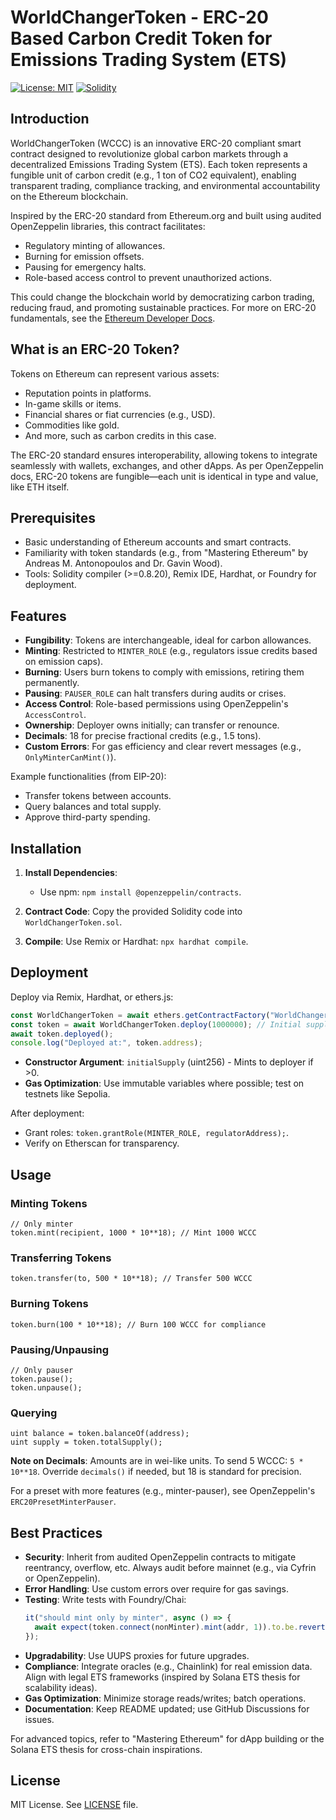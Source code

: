 # WorldChangerToken - ERC-20 Based Carbon Credit Token for Emissions Trading System (ETS)

[![License: MIT](https://img.shields.io/badge/License-MIT-yellow.svg)](https://opensource.org/licenses/MIT)
[![Solidity](https://img.shields.io/badge/Solidity-^0.8.20-blue.svg)](https://soliditylang.org/)

## Introduction

WorldChangerToken (WCCC) is an innovative ERC-20 compliant smart contract designed to revolutionize global carbon markets through a decentralized Emissions Trading System (ETS). Each token represents a fungible unit of carbon credit (e.g., 1 ton of CO2 equivalent), enabling transparent trading, compliance tracking, and environmental accountability on the Ethereum blockchain.

Inspired by the ERC-20 standard from Ethereum.org and built using audited OpenZeppelin libraries, this contract facilitates:
- Regulatory minting of allowances.
- Burning for emission offsets.
- Pausing for emergency halts.
- Role-based access control to prevent unauthorized actions.

This could change the blockchain world by democratizing carbon trading, reducing fraud, and promoting sustainable practices. For more on ERC-20 fundamentals, see the [Ethereum Developer Docs](https://ethereum.org/en/developers/docs/standards/tokens/erc-20/).

## What is an ERC-20 Token?

Tokens on Ethereum can represent various assets:
- Reputation points in platforms.
- In-game skills or items.
- Financial shares or fiat currencies (e.g., USD).
- Commodities like gold.
- And more, such as carbon credits in this case.

The ERC-20 standard ensures interoperability, allowing tokens to integrate seamlessly with wallets, exchanges, and other dApps. As per OpenZeppelin docs, ERC-20 tokens are fungible—each unit is identical in type and value, like ETH itself.

## Prerequisites

- Basic understanding of Ethereum accounts and smart contracts.
- Familiarity with token standards (e.g., from "Mastering Ethereum" by Andreas M. Antonopoulos and Dr. Gavin Wood).
- Tools: Solidity compiler (>=0.8.20), Remix IDE, Hardhat, or Foundry for deployment.

## Features

- **Fungibility**: Tokens are interchangeable, ideal for carbon allowances.
- **Minting**: Restricted to `MINTER_ROLE` (e.g., regulators issue credits based on emission caps).
- **Burning**: Users burn tokens to comply with emissions, retiring them permanently.
- **Pausing**: `PAUSER_ROLE` can halt transfers during audits or crises.
- **Access Control**: Role-based permissions using OpenZeppelin's `AccessControl`.
- **Ownership**: Deployer owns initially; can transfer or renounce.
- **Decimals**: 18 for precise fractional credits (e.g., 1.5 tons).
- **Custom Errors**: For gas efficiency and clear revert messages (e.g., `OnlyMinterCanMint()`).

Example functionalities (from EIP-20):
- Transfer tokens between accounts.
- Query balances and total supply.
- Approve third-party spending.

## Installation

1. **Install Dependencies**:
   - Use npm: `npm install @openzeppelin/contracts`.

2. **Contract Code**:
   Copy the provided Solidity code into `WorldChangerToken.sol`.

3. **Compile**:
   Use Remix or Hardhat: `npx hardhat compile`.

## Deployment

Deploy via Remix, Hardhat, or ethers.js:

```javascript
const WorldChangerToken = await ethers.getContractFactory("WorldChangerToken");
const token = await WorldChangerToken.deploy(1000000); // Initial supply: 1M tokens
await token.deployed();
console.log("Deployed at:", token.address);
```

- **Constructor Argument**: `initialSupply` (uint256) - Mints to deployer if >0.
- **Gas Optimization**: Use immutable variables where possible; test on testnets like Sepolia.

After deployment:
- Grant roles: `token.grantRole(MINTER_ROLE, regulatorAddress);`.
- Verify on Etherscan for transparency.

## Usage

### Minting Tokens
```solidity
// Only minter
token.mint(recipient, 1000 * 10**18); // Mint 1000 WCCC
```

### Transferring Tokens
```solidity
token.transfer(to, 500 * 10**18); // Transfer 500 WCCC
```

### Burning Tokens
```solidity
token.burn(100 * 10**18); // Burn 100 WCCC for compliance
```

### Pausing/Unpausing
```solidity
// Only pauser
token.pause();
token.unpause();
```

### Querying
```solidity
uint balance = token.balanceOf(address);
uint supply = token.totalSupply();
```

**Note on Decimals**: Amounts are in wei-like units. To send 5 WCCC: `5 * 10**18`. Override `decimals()` if needed, but 18 is standard for precision.

For a preset with more features (e.g., minter-pauser), see OpenZeppelin's `ERC20PresetMinterPauser`.

## Best Practices

- **Security**: Inherit from audited OpenZeppelin contracts to mitigate reentrancy, overflow, etc. Always audit before mainnet (e.g., via Cyfrin or OpenZeppelin).
- **Error Handling**: Use custom errors over require for gas savings.
- **Testing**: Write tests with Foundry/Chai:
  ```javascript
  it("should mint only by minter", async () => {
    await expect(token.connect(nonMinter).mint(addr, 1)).to.be.revertedWithCustomError(token, "OnlyMinterCanMint");
  });
  ```
- **Upgradability**: Use UUPS proxies for future upgrades.
- **Compliance**: Integrate oracles (e.g., Chainlink) for real emission data. Align with legal ETS frameworks (inspired by Solana ETS thesis for scalability ideas).
- **Gas Optimization**: Minimize storage reads/writes; batch operations.
- **Documentation**: Keep README updated; use GitHub Discussions for issues.

For advanced topics, refer to "Mastering Ethereum" for dApp building or the Solana ETS thesis for cross-chain inspirations.

## License

MIT License. See [LICENSE](LICENSE) file.
